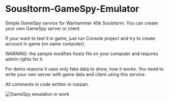# Sousltorm-GameSpy-Emulator
Simple GameSpy service for Warhammer 40k Soulstorm. You can create your own GameSpy server or client.

If your want to test it in game, just run Console project and try to create account in game (on same computer).
 
WARNING: the sample modifies hosts file on your computer and requires admin rights for it.

For demo reasons it uses only fake data to show, how it works.
You need to write your own server with game data and client using this service.

All comments in code written in russian.

![GameSpy emulation in work](relative/image.png?raw=true "GameSpy emulation in work")